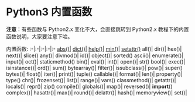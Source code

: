 # Python3 内置函数

**注意**：有些函数与 Python2.x 变化不大，会直接跳转到 Python2.x 教程下的内置函数说明，大家要注意下哈。

内置函数:
:-|:-|:-|:-|:-
[abs()](https://www.runoob.com/python3/python3-func-number-abs.html)|    [dict()](https://www.runoob.com/python/python-func-dict.html)|    [help()](https://www.runoob.com/python/python-func-help.html)|    [min()](https://www.runoob.com/python3/python3-func-number-min.html)|    [setattr()](https://www.runoob.com/python/python-func-setattr.html)
all()|    dir()|    hex()|    next()|    slice()
any()|    divmod()|    id()|    object()|    sorted()
ascii()|    enumerate()|    input()|    oct()|    staticmethod()
bin()|    eval()|    int()|    open()|    str()
bool()|    exec()|    isinstance()|    ord()|    sum()
bytearray()|    filter()|    issubclass()|    pow()|    super()
bytes()|    float()|    iter()|    print()|    tuple()
callable()|    format()|    len()|    property()|    type()
chr()|    frozenset()|    list()|    range()|    vars()
classmethod()|    getattr()|    locals()|    repr()|    zip()
compile()|    globals()|    map()|    reversed()|    __import__()
complex()|    hasattr()|    max()|    round()|
delattr()|    hash()|    memoryview()|    set()|
